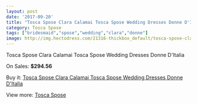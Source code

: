 ```yaml
---
layout: post
date: '2017-09-20'
title: "Tosca Spose Clara Calamai Tosca Spose Wedding Dresses Donne D'Italia"
category: Tosca Spose
tags: ["bridesmaid","spose","wedding","clara","donne"]
image: http://img.hectodress.com/21316-thickbox_default/tosca-spose-clara-calamai-tosca-spose-wedding-dresses-donne-d-italia.jpg
---
```

Tosca Spose Clara Calamai Tosca Spose Wedding Dresses Donne D'Italia

On Sales: **$294.56**
<a href="https://www.hectodress.com/tosca-spose/9872-tosca-spose-clara-calamai-tosca-spose-wedding-dresses-donne-d-italia.html"><amp-img layout="responsive" width="600" height="600" src="//img.hectodress.com/21316-thickbox_default/tosca-spose-clara-calamai-tosca-spose-wedding-dresses-donne-d-italia.jpg" alt="Tosca Spose Clara Calamai Tosca Spose Wedding Dresses Donne D'Italia 0" /></a>

Buy it: [Tosca Spose Clara Calamai Tosca Spose Wedding Dresses Donne D'Italia](https://www.hectodress.com/tosca-spose/9872-tosca-spose-clara-calamai-tosca-spose-wedding-dresses-donne-d-italia.html "Tosca Spose Clara Calamai Tosca Spose Wedding Dresses Donne D'Italia")

View more: [Tosca Spose](https://www.hectodress.com/163-tosca-spose "Tosca Spose")
